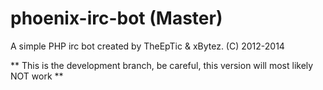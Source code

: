 phoenix-irc-bot (Master)
===============

A simple PHP irc bot created by TheEpTic & xBytez. (C) 2012-2014

** This is the development branch, be careful, this version will most likely NOT work **
